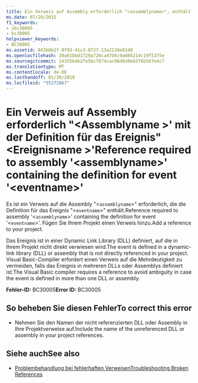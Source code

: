 ```yaml
---
title: Ein Verweis auf Assembly erforderlich "<assemblyname>", enthält die Definition für das Ereignis"<eventname>"
ms.date: 07/20/2015
f1_keywords:
- vbc30005
- bc30005
helpviewer_keywords:
- BC30005
ms.assetid: 843b0b2f-0f93-41c3-8727-13a2138e8140
ms.openlocfilehash: 30a61bbd1729a726ca4756c9a666214c19f5375e
ms.sourcegitcommit: 14355b4b2fe5bcf874cac96d0a9e6376b567e4c7
ms.translationtype: MT
ms.contentlocale: de-DE
ms.lasthandoff: 01/30/2019
ms.locfileid: "55272867"
---
```

# <a name="reference-required-to-assembly-assemblyname-containing-the-definition-for-event-eventname"></a><span data-ttu-id="2245e-102">Ein Verweis auf Assembly erforderlich "\<Assemblyname >' mit der Definition für das Ereignis"\<Ereignisname >'</span><span class="sxs-lookup"><span data-stu-id="2245e-102">Reference required to assembly '\<assemblyname>' containing the definition for event '\<eventname>'</span></span>
<span data-ttu-id="2245e-103">Es ist ein Verweis auf die Assembly "<`assemblyname`>" erforderlich, die die Definition für das Ereignis "<`eventname`>" enthält.</span><span class="sxs-lookup"><span data-stu-id="2245e-103">Reference required to assembly '<`assemblyname`>' containing the definition for event '<`eventname`>'.</span></span> <span data-ttu-id="2245e-104">Fügen Sie Ihrem Projekt einen Verweis hinzu.</span><span class="sxs-lookup"><span data-stu-id="2245e-104">Add a reference to your project.</span></span>  
  
 <span data-ttu-id="2245e-105">Das Ereignis ist in einer Dynamic Link Library (DLL) definiert, auf die in Ihrem Projekt nicht direkt verwiesen wird.</span><span class="sxs-lookup"><span data-stu-id="2245e-105">The event is defined in a dynamic-link library (DLL) or assembly that is not directly referenced in your project.</span></span> <span data-ttu-id="2245e-106">Visual Basic-Compiler erfordert einen Verweis auf die Mehrdeutigkeit zu vermeiden, falls das Ereignis in mehreren DLLs oder Assemblys definiert ist.</span><span class="sxs-lookup"><span data-stu-id="2245e-106">The Visual Basic compiler requires a reference to avoid ambiguity in case the event is defined in more than one DLL or assembly.</span></span>  
  
 <span data-ttu-id="2245e-107">**Fehler-ID:** BC30005</span><span class="sxs-lookup"><span data-stu-id="2245e-107">**Error ID:** BC30005</span></span>  
  
## <a name="to-correct-this-error"></a><span data-ttu-id="2245e-108">So beheben Sie diesen Fehler</span><span class="sxs-lookup"><span data-stu-id="2245e-108">To correct this error</span></span>  
  
-   <span data-ttu-id="2245e-109">Nehmen Sie den Namen der nicht referenzierten DLL oder Assembly in Ihre Projektverweise auf.</span><span class="sxs-lookup"><span data-stu-id="2245e-109">Include the name of the unreferenced DLL or assembly in your project references.</span></span>  
  
## <a name="see-also"></a><span data-ttu-id="2245e-110">Siehe auch</span><span class="sxs-lookup"><span data-stu-id="2245e-110">See also</span></span>
- [<span data-ttu-id="2245e-111">Problembehandlung bei fehlerhaften Verweisen</span><span class="sxs-lookup"><span data-stu-id="2245e-111">Troubleshooting Broken References</span></span>](/visualstudio/ide/troubleshooting-broken-references)
